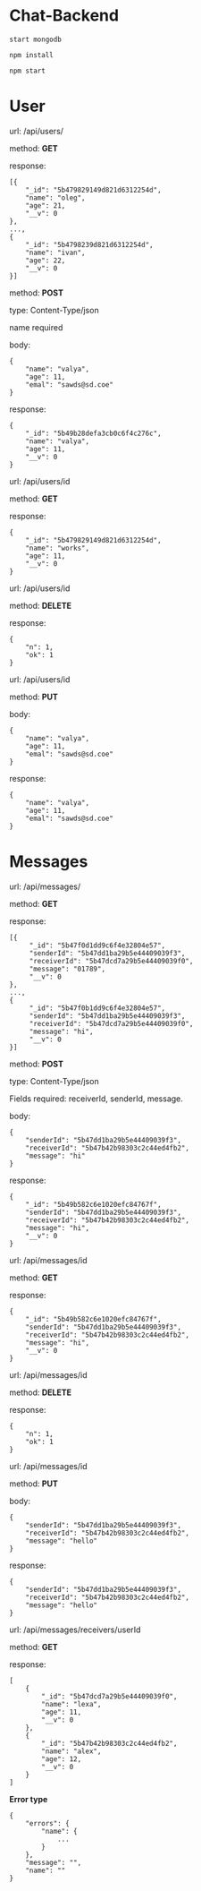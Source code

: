 # Chat-Backend

```start mongodb```

```npm install```

```npm start```

User
====
url: /api/users/

method: **GET**

response: 
```
[{
    "_id": "5b479829149d821d6312254d",
    "name": "oleg",
    "age": 21,
    "__v": 0
},
...,
{
    "_id": "5b4798239d821d6312254d",
    "name": "ivan",
    "age": 22,
    "__v": 0
}]
```

method: **POST**

type: Content-Type/json

name required

body: 
```
{
    "name": "valya",
    "age": 11,
    "emal": "sawds@sd.coe"
}
```

response: 
```
{
    "_id": "5b49b28defa3cb0c6f4c276c",
    "name": "valya",
    "age": 11,
    "__v": 0
}
```

url: /api/users/id

method: **GET**

response:
```
{
    "_id": "5b479829149d821d6312254d",
    "name": "works",
    "age": 11,
    "__v": 0
}
```

url: /api/users/id

method: **DELETE**

response:
```
{
    "n": 1,
    "ok": 1
}
```

url: /api/users/id

method: **PUT**

body: 
```
{
    "name": "valya",
    "age": 11,
    "emal": "sawds@sd.coe"
}
```

response:
```
{
    "name": "valya",
    "age": 11,
    "emal": "sawds@sd.coe"
}
```

Messages
===

url: /api/messages/

method: **GET**

response: 
```
[{
     "_id": "5b47f0d1dd9c6f4e32804e57",
     "senderId": "5b47dd1ba29b5e44409039f3",
     "receiverId": "5b47dcd7a29b5e44409039f0",
     "message": "01789",
     "__v": 0
},
...,
{
     "_id": "5b47f0b1dd9c6f4e32804e57",
     "senderId": "5b47dd1ba29b5e44409039f3",
     "receiverId": "5b47dcd7a29b5e44409039f0",
     "message": "hi",
     "__v": 0
}]
```

method: **POST**

type: Content-Type/json

Fields required: receiverId, senderId, message.

body: 
```
{
    "senderId":	"5b47dd1ba29b5e44409039f3",
    "receiverId": "5b47b42b98303c2c44ed4fb2",
    "message": "hi"
}
```

response: 
```
{
    "_id": "5b49b582c6e1020efc84767f",
    "senderId": "5b47dd1ba29b5e44409039f3",
    "receiverId": "5b47b42b98303c2c44ed4fb2",
    "message": "hi",
    "__v": 0
}
```

url: /api/messages/id

method: **GET**

response:
```
{
    "_id": "5b49b582c6e1020efc84767f",
    "senderId": "5b47dd1ba29b5e44409039f3",
    "receiverId": "5b47b42b98303c2c44ed4fb2",
    "message": "hi",
    "__v": 0
}
```

url: /api/messages/id

method: **DELETE**

response:
```
{
    "n": 1,
    "ok": 1
}
```

url: /api/messages/id

method: **PUT**

body: 
```
{
    "senderId":	"5b47dd1ba29b5e44409039f3",
    "receiverId": "5b47b42b98303c2c44ed4fb2",
    "message": "hello"
}
```

response:
```
{
    "senderId":	"5b47dd1ba29b5e44409039f3",
    "receiverId": "5b47b42b98303c2c44ed4fb2",
    "message": "hello"
}
```

url: /api/messages/receivers/userId

method: **GET**

response:
```
[
    {
        "_id": "5b47dcd7a29b5e44409039f0",
        "name": "lexa",
        "age": 11,
        "__v": 0
    },
    {
        "_id": "5b47b42b98303c2c44ed4fb2",
        "name": "alex",
        "age": 12,
        "__v": 0
    }
]
```

**Error type**
```
{
    "errors": {
        "name": {
            ...
        }
    },
    "message": "",
    "name": ""
}
```
